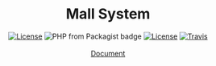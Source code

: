 <h1 align="center">Mall&nbsp;System</h1>
<p align="center">
<a href="https://github.com/Tai7sy/card-system/releases"><img src="https://img.shields.io/badge/version-3.15-blue.svg?style=flat-square" alt="License"></a>
<img alt="PHP from Packagist badge" src="https://img.shields.io/badge/php-%3E%3D7.0.0-brightgreen.svg?style=flat-square">
<a href="https://opensource.org/licenses/MIT"><img src="https://img.shields.io/badge/License-MIT-brightgreen.svg?style=flat-square" alt="License"></a>
<a href="https://app.travis-ci.com/github/BiliPrk/mall-system"><img src="https://img.shields.io/travis/BiliPrk/mall-system.svg?style=flat-square" alt="Travis"></a>
<br />
<br />
<a href="https://github.com/BiliPrk/mall-system/wiki">Document</a>
</p>
